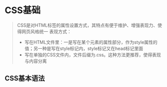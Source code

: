 <a name="qvVOh"></a>
# CSS基础
> CSS是对HTML标签的属性设置方式，其特点有便于维护、增强表现力、使得网页风格统一
> 表现方式：
> - 写在HTML文件里：一是写在某个元素的属性部分，作为style属性的值；另一种是写在style标记内，style标记又在head标记里面
> - 写在单独的CSS文件内，文件后缀为.css。这种方法更推荐，使得表现与内容分离


<a name="F2UyX"></a>
## CSS基本语法
 
